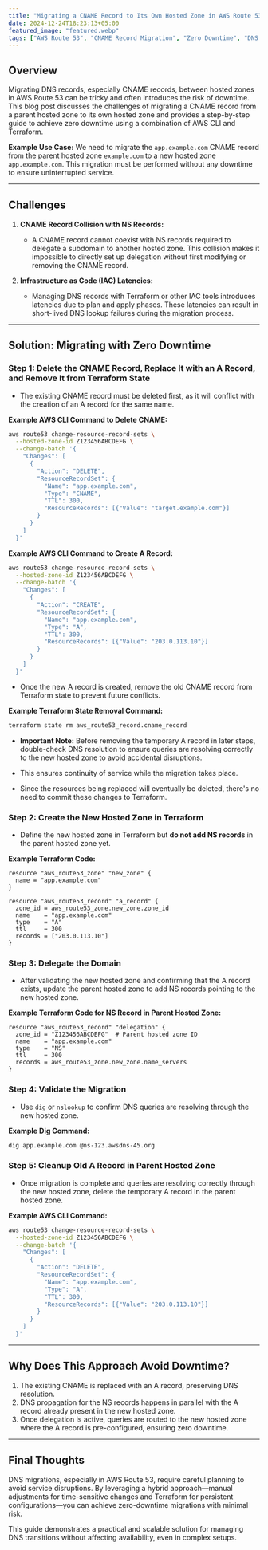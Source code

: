 ```yaml
---
title: "Migrating a CNAME Record to Its Own Hosted Zone in AWS Route 53 with Zero Downtime"
date: 2024-12-24T18:23:13+05:00
featured_image: "featured.webp"
tags: ["AWS Route 53", "CNAME Record Migration", "Zero Downtime", "DNS Management", "Terraform", "AWS CLI", "Hosted Zone", "DNS Delegation", "Infrastructure as Code"]
---
```


## Overview
Migrating DNS records, especially CNAME records, between hosted zones in AWS Route 53 can be tricky and often introduces the risk of downtime. This blog post discusses the challenges of migrating a CNAME record from a parent hosted zone to its own hosted zone and provides a step-by-step guide to achieve zero downtime using a combination of AWS CLI and Terraform.

**Example Use Case:**
We need to migrate the `app.example.com` CNAME record from the parent hosted zone `example.com` to a new hosted zone `app.example.com`. This migration must be performed without any downtime to ensure uninterrupted service.

---

## Challenges
1. **CNAME Record Collision with NS Records:**
   - A CNAME record cannot coexist with NS records required to delegate a subdomain to another hosted zone. This collision makes it impossible to directly set up delegation without first modifying or removing the CNAME record.

2. **Infrastructure as Code (IAC) Latencies:**
   - Managing DNS records with Terraform or other IAC tools introduces latencies due to plan and apply phases. These latencies can result in short-lived DNS lookup failures during the migration process.

---

## Solution: Migrating with Zero Downtime
### Step 1: Delete the CNAME Record, Replace It with an A Record, and Remove It from Terraform State
- The existing CNAME record must be deleted first, as it will conflict with the creation of an A record for the same name.

**Example AWS CLI Command to Delete CNAME:**
```bash
aws route53 change-resource-record-sets \
  --hosted-zone-id Z123456ABCDEFG \
  --change-batch '{
    "Changes": [
      {
        "Action": "DELETE",
        "ResourceRecordSet": {
          "Name": "app.example.com",
          "Type": "CNAME",
          "TTL": 300,
          "ResourceRecords": [{"Value": "target.example.com"}]
        }
      }
    ]
  }'
```

**Example AWS CLI Command to Create A Record:**
```bash
aws route53 change-resource-record-sets \
  --hosted-zone-id Z123456ABCDEFG \
  --change-batch '{
    "Changes": [
      {
        "Action": "CREATE",
        "ResourceRecordSet": {
          "Name": "app.example.com",
          "Type": "A",
          "TTL": 300,
          "ResourceRecords": [{"Value": "203.0.113.10"}]
        }
      }
    ]
  }'
```
- Once the new A record is created, remove the old CNAME record from Terraform state to prevent future conflicts.

**Example Terraform State Removal Command:**
```bash
terraform state rm aws_route53_record.cname_record
```
- **Important Note:** Before removing the temporary A record in later steps, double-check DNS resolution to ensure queries are resolving correctly to the new hosted zone to avoid accidental disruptions.

- This ensures continuity of service while the migration takes place.
- Since the resources being replaced will eventually be deleted, there's no need to commit these changes to Terraform.

### Step 2: Create the New Hosted Zone in Terraform
- Define the new hosted zone in Terraform but **do not add NS records** in the parent hosted zone yet.

**Example Terraform Code:**
```hcl
resource "aws_route53_zone" "new_zone" {
  name = "app.example.com"
}

resource "aws_route53_record" "a_record" {
  zone_id = aws_route53_zone.new_zone.zone_id
  name    = "app.example.com"
  type    = "A"
  ttl     = 300
  records = ["203.0.113.10"]
}
```

### Step 3: Delegate the Domain
- After validating the new hosted zone and confirming that the A record exists, update the parent hosted zone to add NS records pointing to the new hosted zone.

**Example Terraform Code for NS Record in Parent Hosted Zone:**
```hcl
resource "aws_route53_record" "delegation" {
  zone_id = "Z123456ABCDEFG"  # Parent hosted zone ID
  name    = "app.example.com"
  type    = "NS"
  ttl     = 300
  records = aws_route53_zone.new_zone.name_servers
}
```

### Step 4: Validate the Migration
- Use `dig` or `nslookup` to confirm DNS queries are resolving through the new hosted zone.

**Example Dig Command:**
```bash
dig app.example.com @ns-123.awsdns-45.org
```

### Step 5: Cleanup Old A Record in Parent Hosted Zone
- Once migration is complete and queries are resolving correctly through the new hosted zone, delete the temporary A record in the parent hosted zone.

**Example AWS CLI Command:**
```bash
aws route53 change-resource-record-sets \
  --hosted-zone-id Z123456ABCDEFG \
  --change-batch '{
    "Changes": [
      {
        "Action": "DELETE",
        "ResourceRecordSet": {
          "Name": "app.example.com",
          "Type": "A",
          "TTL": 300,
          "ResourceRecords": [{"Value": "203.0.113.10"}]
        }
      }
    ]
  }'
```

---

## Why Does This Approach Avoid Downtime?
1. The existing CNAME is replaced with an A record, preserving DNS resolution.
2. DNS propagation for the NS records happens in parallel with the A record already present in the new hosted zone.
3. Once delegation is active, queries are routed to the new hosted zone where the A record is pre-configured, ensuring zero downtime.

---

## Final Thoughts
DNS migrations, especially in AWS Route 53, require careful planning to avoid service disruptions. By leveraging a hybrid approach—manual adjustments for time-sensitive changes and Terraform for persistent configurations—you can achieve zero-downtime migrations with minimal risk. 

This guide demonstrates a practical and scalable solution for managing DNS transitions without affecting availability, even in complex setups.
